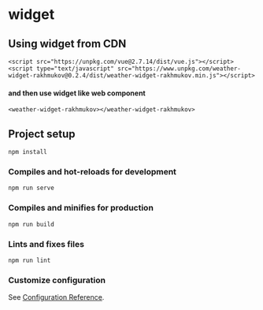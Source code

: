 # widget

## Using widget from CDN
```
<script src="https://unpkg.com/vue@2.7.14/dist/vue.js"></script>
<script type="text/javascript" src="https://www.unpkg.com/weather-widget-rakhmukov@0.2.4/dist/weather-widget-rakhmukov.min.js"></script>
```
#### and then use widget like web component
```
<weather-widget-rakhmukov></weather-widget-rakhmukov>
```

## Project setup
```
npm install
```

### Compiles and hot-reloads for development
```
npm run serve
```

### Compiles and minifies for production
```
npm run build
```

### Lints and fixes files
```
npm run lint
```

### Customize configuration
See [Configuration Reference](https://cli.vuejs.org/config/).

